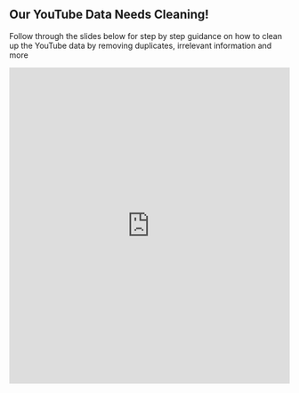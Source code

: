 

## Our YouTube Data Needs Cleaning!

Follow through the slides below for step by step guidance on how to clean up the YouTube data by removing duplicates, irrelevant information and more 

<iframe src="https://docs.google.com/presentation/d/e/2PACX-1vS5R-lhM4UYUqPMS24P3dG-9BotQYlXqjCc1kAXjdjBSHJoUxdXaNNyE2f3kzud-Kzx7L3ITvtY4z7P/embed?start=false&loop=false&delayms=3000" frameborder="0" style="width:100%; height:569px" allowfullscreen="true" mozallowfullscreen="true" webkitallowfullscreen="true"></iframe>

